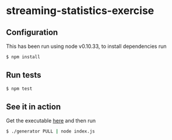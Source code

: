 # streaming-statistics-exercise

## Configuration

This has been run using node v0.10.33, to install dependencies run

```bash
$ npm install
```

## Run tests

```bash
$ npm test
```

## See it in action

Get the executable [here](http://www.wagonhq.com/challenge) and then run

```bash
$ ./generator PULL | node index.js
```

